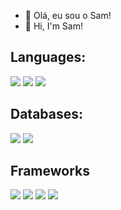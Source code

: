 - 👋 Olá, eu sou o Sam! 
- 👋 Hi, I'm Sam! 

## Languages: 
<img src="https://img.shields.io/badge/Java-D00000?style=for-the-badge&&logoColor=white"> 
<img src="https://img.shields.io/badge/C%23-239120?style=for-the-badge&logo=c-sharp&logoColor=white">
<img src="https://img.shields.io/badge/TypeScript-007ACC?style=for-the-badge&logo=typescript&logoColor=white">

## Databases: 
<img src="https://img.shields.io/badge/PostgreSQL-316192?style=for-the-badge&logo=postgresql&logoColor=white"> 
<img src="https://img.shields.io/badge/MySQL-005C84?style=for-the-badge&logo=mysql&logoColor=white"> 

## Frameworks
<img src="https://img.shields.io/badge/Spring-6DB33F?style=for-the-badge&logo=spring&logoColor=white">
<img src="https://img.shields.io/badge/.NET-512BD4?style=for-the-badge&logo=dotnet&logoColor=white">
<img src="https://img.shields.io/badge/nestjs-E0234E?style=for-the-badge&logo=nestjs&logoColor=white">
<img src="https://img.shields.io/badge/Angular-DD0031?style=for-the-badge&logo=angular&logoColor=white">
